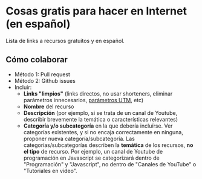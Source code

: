 # Cosas gratis para hacer en Internet (en español)

Lista de links a recursos gratuitos y en español.

## Cómo colaborar
- Método 1: Pull request
- Método 2: Github issues
- Incluir:
  - **Links "limpios"** (links directos, no usar shorteners, eliminar parámetros innecesarios, [parámetros UTM](https://es.wikipedia.org/wiki/Par%C3%A1metros_UTM), etc)
  - **Nombre** del recurso
  - **Descripción** (por ejemplo, si se trata de un canal de Youtube, describir brevemente la temática o características relevantes)
  - **Categoría y/o subcategoría** en la que debería incluírse. Ver categorías existentes, y si no encaja correctamente en ninguna, proponer nueva categoría/subcategoría. Las categorías/subcategorías describen la **temática** de los recursos, **no el tipo** de recurso. Por ejemplo, un canal de Youtube de programación en Javascript se categorizará dentro de "Programación" y "Javascript", no dentro de "Canales de YouTube" o "Tutoriales en video".


